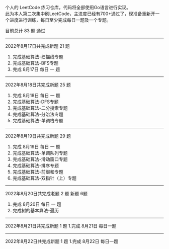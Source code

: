 个人的 LeetCode 练习仓库，代码将全部使用Go语言进行实现。  
此为本人第二次集中刷LeetCode，主进度已经有700+通过了，现准备重新开一个进度进行训练，每日至少完成每日一题及一个专题。  
  

目前总计 83 题 通过

-------------
2022年8月17日共完成新题 21 题 

1. 完成基础算法-扫描线专题
2. 完成基础算法-BFS专题
3. 完成 8月17日 每日 一 题

-------------
2022年8月18日共完成新题 25 题
1. 完成 8月18日 每日 一 题
2. 完成基础算法-DFS专题 
3. 完成基础算法-二分搜索专题
4. 完成基础算法-分治法专题       
5. 完成基础算法-单调栈专题

-------------
2022年8月19日共完成新题 29 题
1. 完成 8月19日 每日 一 题
2. 完成基础算法-单调队列专题
3. 完成基础算法-滑动窗口专题
4. 完成基础算法-排序专题
5. 完成基础算法-前缀和专题
6. 完成基础算法-双指针（上）专题

-------------
2022年8月20日共完成老题 2 题 新题 6题
1. 完成 8月20日 每日 一 题
2. 完成树的基本算法-遍历

-------------
2022年8月21日共完成新题 1 题
1.完成 8月21日 每日一题

-------------
2022年8月22日共完成新题 1 题
1.完成 8月22日 每日一题
